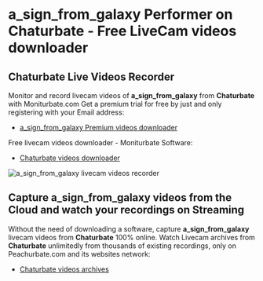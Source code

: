 # a_sign_from_galaxy Performer on Chaturbate - Free LiveCam videos downloader

## Chaturbate Live Videos Recorder

Monitor and record livecam videos of **a_sign_from_galaxy** from **Chaturbate** with Moniturbate.com
Get a premium trial for free by just and only registering with your Email address:
* [a_sign_from_galaxy Premium videos downloader](https://moniturbate.com/request-demo-licence-key.html)

Free livecam videos downloader - Moniturbate Software:
* [Chaturbate videos downloader](https://moniturbate.com/moniturbate-download-software.html)

![a_sign_from_galaxy livecam videos recorder](https://peachurnet.com/templates/moniturbate-software.png)


## Capture a_sign_from_galaxy videos from the Cloud and watch your recordings on Streaming

Without the need of downloading a software, capture **a_sign_from_galaxy** livecam videos from **Chaturbate** 100% online.
Watch Livecam archives from **Chaturbate** unlimitedly from thousands of existing recordings, only on Peachurbate.com and its websites network:
* [Chaturbate videos archives](https://peachurnet.com/)